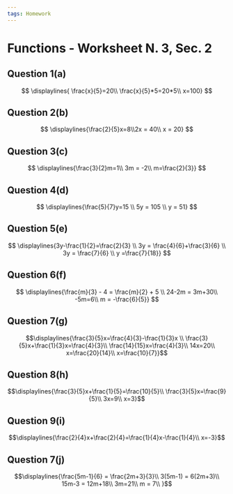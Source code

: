 ```yaml
---
tags: Homework
---
```

# Functions - Worksheet N. 3, Sec. 2


## Question 1(a)
$$
\displaylines{
\frac{x}{5}=20\\
\frac{x}{5}*5=20*5\\
x=100}
$$
## Question 2(b)
$$
\displaylines{\frac{2}{5}x=8\\2x = 40\\ x = 20}
$$
## Question 3(c)
$$
\displaylines{\frac{3}{2}m=1\\ 3m = -2\\ m=\frac{2}{3}}
$$
## Question 4(d)
$$
\displaylines{\frac{5}{7}y=15 \\ 5y = 105 \\ y = 51}
$$
## Question 5(e)

$$
\displaylines{3y-\frac{1}{2}=\frac{2}{3} \\ 3y = \frac{4}{6}+\frac{3}{6} \\ 3y = \frac{7}{6} \\ y =\frac{7}{18}}
$$
## Question 6(f)
$$
\displaylines{\frac{m}{3} - 4 = \frac{m}{2} + 5 \\ 
24-2m = 3m+30\\
-5m=6\\
m = -\frac{6}{5}}
$$
## Question 7(g)
$$\displaylines{\frac{3}{5}x=\frac{4}{3}-\frac{1}{3}x \\
\frac{3}{5}x+\frac{1}{3}x=\frac{4}{3}\\
\frac{14}{15}x=\frac{4}{3}\\
14x=20\\
x=\frac{20}{14}\\
x=\frac{10}{7}}$$
## Question 8(h)
$$\displaylines{\frac{3}{5}x+\frac{1}{5}=\frac{10}{5}\\
\frac{3}{5}x=\frac{9}{5}\\
3x=9\\
x=3}$$
## Question 9(i)
$$\displaylines{\frac{2}{4}x+\frac{2}{4}=\frac{1}{4}x-\frac{1}{4}\\
x=-3}$$
## Question 7(j)
$$\displaylines{\frac{5m-1}{6} = \frac{2m+3}{3}\\
3(5m-1) = 6(2m+3)\\
15m-3 = 12m+18\\
3m=21\\
m = 7\\
}$$
